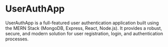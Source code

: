 # UserAuthApp
UserAuthApp is a full-featured user authentication application built using the MERN Stack (MongoDB, Express, React, Node.js). It provides a robust, secure, and modern solution for user registration, login, and authentication processes.
